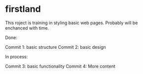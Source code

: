 # firstland
This roject is training in styling basic web pages.
Probably will be enchanced with time.

Done:

Commit 1: basic structure
Commit 2: basic design

In process:

Commit 3: basic functionality
Commit 4: More content